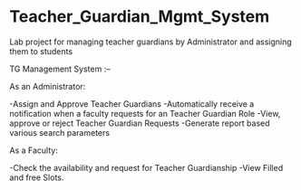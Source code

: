 # Teacher_Guardian_Mgmt_System

Lab project for managing teacher guardians by Administrator and assigning them to students

TG Management System :–

As an Administrator:

 -Assign and Approve Teacher Guardians
 -Automatically receive a notification when a faculty requests for an Teacher Guardian Role
 -View, approve or reject Teacher Guardian Requests
 -Generate report based various search parameters

As a Faculty:

 -Check the availability and request for Teacher Guardianship
 -View Filled and free Slots.

